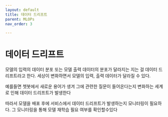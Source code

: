 ```yaml
---
layout: default
title: 데이터 드리프트
parent: MLOPs
nav_order: 3

---
```

# 데이터 드리프트

모델의 입력의 데이터 분포 또는 모델 출력 데이터의 분포가 달라지는 지는 걸 데이터 드리프트라고 한다. 
세상이 변화하면서 모델의 입력, 출력 데이터가 달라질 수 있다. 

예를들면 쳇봇에서 새로운 용어가 생겨 그에 관련한 질문이 들어온다는지 변화하는 세계로 인해 데이터 드리프트가 발생한다 

따라서 모델을 배포 후에 서비스에서 데이터 드리프트가 발생하는지 모니터링이 필요하다.
그 모니터링을 통해 모델 재학습 필요 여부를 확인할수있다
